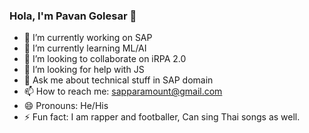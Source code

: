 ### Hola, I'm Pavan Golesar 👋

- 🔭 I’m currently working on SAP
- 🌱 I’m currently learning ML/AI
- 👯 I’m looking to collaborate on iRPA 2.0
- 🤔 I’m looking for help with JS
- 💬 Ask me about technical stuff in SAP domain
- 📫 How to reach me: sapparamount@gmail.com
- 😄 Pronouns: He/His
- ⚡ Fun fact: I am rapper and footballer, Can sing Thai songs as well.
